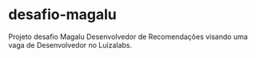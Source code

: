 # desafio-magalu
Projeto desafio Magalu Desenvolvedor de Recomendações visando uma vaga de Desenvolvedor no Luizalabs.
